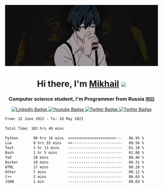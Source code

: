 <div>
  <div align="center">
    <img src="img/banner.jpg"/>
    <h1 align="center">Hi there, I'm <a href="https://github.com/Angeloffy" target="_blank">Mikhail</a> 
    <img src="https://github.com/blackcater/blackcater/raw/main/images/Hi.gif" height="32"/></h1>
  </div>

  <h3 align="center">Computer science student, I'm Programmer from Russia 🇷🇺</h3>
  <div id="badges" align="center">
    <a href="https://t.me/angeloffy">
      <img src="https://img.shields.io/badge/Telegram-2CA5E0?style=for-the-badge&logo=telegram&logoColor=white" alt="LinkedIn Badge"/>
    </a>
    <a href="https://www.youtube.com/channel/UCEL3-LeG0U1_2Ji9XXcPhkQ">
      <img src="https://img.shields.io/badge/YouTube-red?style=for-the-badge&logo=youtube&logoColor=white" alt="Youtube Badge"/>
    </a>
    <a href="mailto:angeloffy.work@gmail.com">
      <img src="https://img.shields.io/badge/Gmail-D14836?style=for-the-badge&logo=gmail&logoColor=white" alt="Twitter Badge"/>
    </a>
    <a href="https://discordapp.com/users/949624873649582121">
      <img src="https://img.shields.io/badge/Discord-7289DA?style=for-the-badge&logo=discord&logoColor=white" alt="Twitter Badge"/>
    </a>
</div>
  
<!--START_SECTION:waka-->

```text
From: 22 June 2022 - To: 28 May 2023

Total Time: 103 hrs 49 mins

Python       90 hrs 16 mins  >>>>>>>>>>>>>>>>>>>>>>---   86.95 %
Lua          9 hrs 55 mins   >>-----------------------   09.56 %
Text         1 hr 13 mins    -------------------------   01.18 %
Bash         1 hr 5 mins     -------------------------   01.06 %
TeX          28 mins         -------------------------   00.46 %
Docker       19 mins         -------------------------   00.31 %
HTML         17 mins         -------------------------   00.28 %
Other        7 mins          -------------------------   00.12 %
C++          2 mins          -------------------------   00.03 %
JSON         1 min           -------------------------   00.03 %
```

<!--END_SECTION:waka-->

